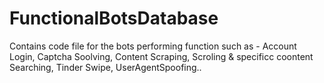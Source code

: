 # FunctionalBotsDatabase
Contains code file for the bots performing function such as - Account Login, Captcha Soolving, Content Scraping, Scroling &amp; specificc coontent Searching, Tinder Swipe, UserAgentSpoofing..
